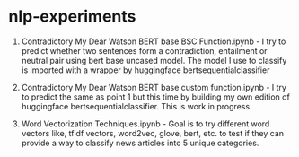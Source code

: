 # nlp-experiments

1. Contradictory My Dear Watson BERT base BSC Function.ipynb - I try to predict whether two sentences form a contradiction, entailment or neutral pair using bert base uncased model. The model I use to classify is imported with a wrapper by huggingface bertsequentialclassifier 

2. Contradictory My Dear Watson BERT base custom function.ipynb - I try to predict the same as point 1 but this time by building my own edition of huggingface bertsequentialclassifier. This is work in progress 

3. Word Vectorization Techniques.ipynb - Goal is to try different word vectors like, tfidf vectors, word2vec, glove, bert, etc. to test if they can provide a way to classify news articles into 5 unique categories.
